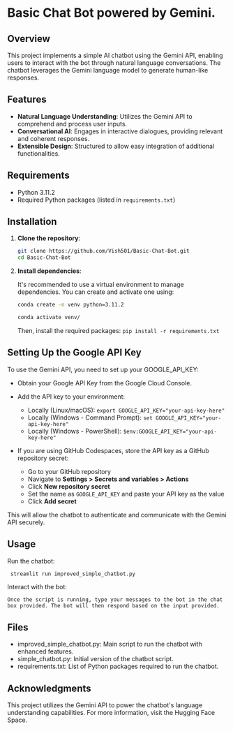 # Basic Chat Bot powered by Gemini.

## Overview

This project implements a simple AI chatbot using the Gemini API, enabling users to interact with the bot through natural language conversations. The chatbot leverages the Gemini language model to generate human-like responses.

## Features

- **Natural Language Understanding**: Utilizes the Gemini API to comprehend and process user inputs.
- **Conversational AI**: Engages in interactive dialogues, providing relevant and coherent responses.
- **Extensible Design**: Structured to allow easy integration of additional functionalities.

## Requirements

- Python 3.11.2
- Required Python packages (listed in `requirements.txt`)

## Installation

1. **Clone the repository**:

     ```bash
     git clone https://github.com/Vish501/Basic-Chat-Bot.git
     cd Basic-Chat-Bot
    ```
     
2. **Install dependencies**:

    It's recommended to use a virtual environment to manage dependencies. You can create and activate one using:
   
     ```bash
     conda create -n venv python=3.11.2
    ```
     
     ```bash
    conda activate venv/
   ```
     Then, install the required packages: ```pip install -r requirements.txt```


## Setting Up the Google API Key

To use the Gemini API, you need to set up your GOOGLE_API_KEY:

- Obtain your Google API Key from the Google Cloud Console.
- Add the API key to your environment:
     - Locally (Linux/macOS): ```export GOOGLE_API_KEY="your-api-key-here"```
     - Locally (Windows - Command Prompt): ```set GOOGLE_API_KEY="your-api-key-here"```
     - Locally (Windows - PowerShell): ```$env:GOOGLE_API_KEY="your-api-key-here"```

- If you are using GitHub Codespaces, store the API key as a GitHub repository secret:
     
     - Go to your GitHub repository
     - Navigate to **Settings > Secrets and variables > Actions**
     - Click **New repository secret**
     - Set the name as ```GOOGLE_API_KEY``` and paste your API key as the value
     - Click **Add secret**

This will allow the chatbot to authenticate and communicate with the Gemini API securely.
 
## Usage

Run the chatbot:

   ```bash
    streamlit run improved_simple_chatbot.py
  ```

Interact with the bot:

    Once the script is running, type your messages to the bot in the chat box provided. The bot will then respond based on the input provided.

## Files

- improved_simple_chatbot.py: Main script to run the chatbot with enhanced features.
- simple_chatbot.py: Initial version of the chatbot script.
- requirements.txt: List of Python packages required to run the chatbot.

## Acknowledgments

This project utilizes the Gemini API to power the chatbot's language understanding capabilities. For more information, visit the Hugging Face Space.
